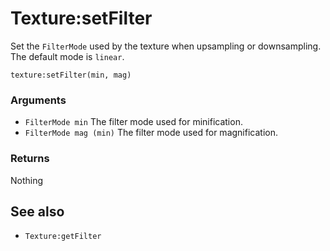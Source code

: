 <!--
category: reference
-->

Texture:setFilter
===

Set the `FilterMode` used by the texture when upsampling or downsampling.  The default mode is
`linear`.

    texture:setFilter(min, mag)

### Arguments

- `FilterMode min` The filter mode used for minification.
- `FilterMode mag (min)` The filter mode used for magnification.

### Returns

Nothing

See also
---

- `Texture:getFilter`
